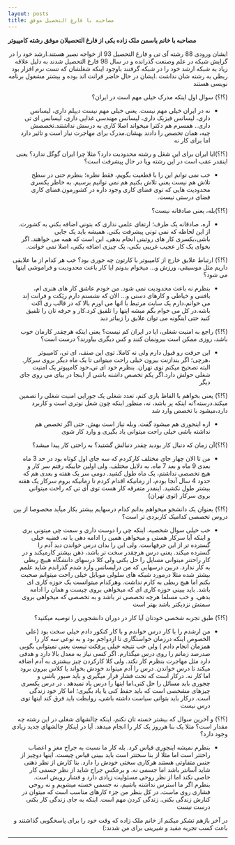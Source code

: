 ```yaml
---
layout: posts
title: مصاحبه با فارغ التحصیل موفق
---
```

**مصاحبه با خانم یاسمن ملک زاده یکی از فارغ التحصیلان موفق رشته کامپیوتر**
<div dir='rtl'>
ایشان ورودی 88 رشته آی تی و فارغ التحصیل 93 از خواجه نصیر هستند.ارشد خود را در گرایش شبکه در علم وصنعت گذرانده و در سال 98 فارغ التحصیل شدند به دلیل علاقه زیاد به شبکه ارشد خود را در شبکه گرفتند باوجود اینکه شغلشان که تست نرم افزار بود ربطی به رشته شان نداشت .ایشان در حال حاضر فرانت اند بوده و بیشتر مشغول 
برنامه نویسی هستند<br>

(؟!؟) سوال اول اینکه مدرک خیلی مهم است در ایران؟<br>
- نه در ایران خیلی مهم نیست. یعنی خیلی مهم نیست دیپلم داری، لیسانس داری، لیسانس فیزیک داری، لیسانس مهندسی غذایی داری، لیسانس ای تی داری.. همسرم هم دکترا میخواند اصلا کاری به درسش نداشتند.تخصصش چیه، همان تخصص را دادند بهشان.مدرک برای مهاجرت نیاز است و تاثیر دارد اما برای کار نه<br>

(؟!؟)ایا ایران برای این شغل و رشته محدودیت دارد؟ مثلا چرا ایران گوگل ندارد؟ یعنی اینقدر عقب است در این رشته ویا در حال پیشرفت است؟<br> 

- خب نمی توانم این را با قطعیت بگویم، فقط نظره؛ بنظرم حتی در سطح تلاش هم نیست یعنی تلاش بکنیم هم نمی توانیم برسیم. به خاطر یکسری محدودیت هایی که توی فضای کاری وجود داره در کشورمون.فضای کاری فضای درستی نیست. <br>

(؟!؟)بله، یعنی صادقانه نیست؟<br>

- آره، صادقانه یک طرف؛ ارتقای علمی نداری که بتونی اضافه بکنی به کشورت. از این لحاظه که نمی تونی پیشرفت بکنی. همیشه باید یک جایی باشی،یکسری کار های روتینی انجام بدهی. این است که همه می خواهند. اگر بخوای یک کار عجیب غریبی بکنی، یک چیزی اضافه بکنی، اصلا نمی خوانت.<br>

(؟!؟) ارتباط علایق خارج از کامپیوتر با کارتون چه جوری بود؟ خب هر کدام از ما علایقی داریم مثل موسیقی، ورزش و... میخوام بدونم ایا کار باعث محدودیت و فراموشی اینها می شود؟<br>

- بنظرم نه باعث محدودیت نمی شود. من خودم عاشق کار های هنری ام، بافتنی و خیاطی و کارهای دستی و... الان که نشستم دارم ریَکت و فرانت اِند می خوانم،دارم یک سایت مرتبط با انها می اورم بالا که در قالب ری اکت باشه.در کل می خوام بگم میشه اینها را تلفیق کرد.کار و حرفه تان را تلفیق کنید حتی اینگونه می توان علایق را زیباتر دید<br>

(؟!؟) راجع به امنیت شغلی، ایا در ایران کم نیست؟ یعنی اینکه هرچقدر کارمان خوب باشد، روزی ممکن است بیرونمان کنند و کس دیگری بیاورند؟ درست است؟<br> 

- این حرفت رو قبول دارم ولی نه کاملا. توی این صنف، ای تی، کامپیوتر ،هرچی؛ اگر بندازنت بیرون خیلی راحت میتوانی تا یک ماه دیگر بروی سرکار. البته تصحیح میکنم توی تهران. بنظرم خود ای تی،خود کامپیوتر یک امنیت شغلی حولش دارد.اگر یکم تخصص داشته باشی از اینجا در بیای می روی جای دیگر<br>

(؟!؟) یعنی بخواهم با الفاظ بازی کنم، تعدد شغلی یک جورایی امنیت شغلی را تضمین میکند.درسته؟نه اینکه پر باشد، نه، منظور اینکه چون شغل نوتری است و کاربرد دارد،میشود با تخصص وارد شد<br>

- اره اینجوری هم میشود گفت. وبله نیاز است بهش. حتی اگر تخصص هم نداشته باشی خیلی راحت میتوانی یاد بگیری و وارد کار شوی<br>

(؟!؟)آن زمان که دنبال کار بودید چقدر دنبالش گشتید؟ به راحتی کار پیدا میشد؟<br>

- من تا الان چهار جای مختلف کارکردم که سه جای اول کوتاه بود در حد 3 ماه بعدی 9 ماه و بعد 7 ماه. به دلایل مختلف. ولی اولین جاییکه رفتم سر کار و هیچ تخصصی نداشتم، یک ماه طول کشید. دومی سر یک هفته و بعدی هم که حدود 4 سال آنجا بودم، از زمانیکه اقدام کردم تا زمانیکه بروم سرکار یک هفته بیشتر طول نکشید. اینقدر متفرقه کار هست توی آی تی که راحت میتوانی بروی سرکار (توی تهران)<br>

(؟!؟) بعنوان یک دانشجو میخواهم بدانم کدام درسهایم بیشتر بکار میآید مخصوصا از بین دروس تخصصی کدامیک کاربردی تر است؟<br>

-  خب خیلی سوال شخصیه. اینکه چی را دوست داری و سمت چی میتونی بری و اینکه آیا سرکار هستی و میخواهی همین را ادامه دهی یا نه. قضیه خیلی گسترده تر از این حرفهاست. ولی این را بدان درس خواندن دید آدم را گسترده میکند. یعنی درس هرچقدر سخت تر باشد، ذهن بیشتر کارمیکند و در کار راحتتر میتوانی مسایل را حل بکنی ولی کلا درسهای دانشگاه هییچ ربطی به کار ندارد. دربین درسهایی که من درلیسانس وارد شدم گذراندم شاید علمم بیشتر شده مثلا درمورد شبکه های سلولی موبایل خیلی راحت میتوانم صحبت بکنم اما هیچ ربطی به کارم نداشت. وهرکدام میتوانست یک حوزه کاری ای باشد. باید ببینی حوزه کاری ای که میخواهی بروی چیست و همان را ادامه بدهی. و خب مسلما هرچه تخصصی تر باشد و به تخصصی که میخواهی بروی سمتش نزدیکتر باشد بهتر است<br>

(؟!؟) طبق تجربه شخصی خودتان آیا کار در دوران دانشجویی را توصیه میکنید؟ <br>

-  من ارشدم را با کار درس خواندم و با کار کنکور دادم خیلی سخت بود (علی الخصوص اینکه درزمان خواستگاری تا ازدواجم بود و به نوعی سه کار را همزمان انجام دادم ) ولی خب نتیجه خیلی پرفکت نیست یعنی نمیتوانی بگویی صدرصد زمانم را روی درس میگذارم. اگر کسی نیاز به معدل بالا دارد و هدفی دارد مثل مهاجرت بنظرم کار نکند. ولی کلا کارکردن چیز بیشتری به آدم اضافه میکند تا درس خواندن. درس را آدم میتواند خودش  بخواند یا کلاس بیرون برود اما کار نه. درکار است که تحت فشار قرار میگیری و باید صبور باشی و چجوری باید مسائل را حل کنی.اما اینها را درس یاد نمیدهد . در درس یکسری چیزهای مشخصی است که باید حفظ کنی یا یاد بگیری؛ اما کار خود زندگی است. درکار باید بتوانی سیاست داشته باشی،  روابطت باید فرق کند اینها توی درس نیست<br>

(؟!؟) و آخرین سوال که بیشتر خسته تان نکنم، اینکه چالشهای شغلی در این رشته چه مقدار است؟ مثلا یک بنا هرروز یک کار را انجام میدهد. آیا در اینکار چالشهای جدید زیادی وجود دارد؟<br>

-  بنظرم نمیشه اینجوری قیاس کرد. بله کار ما نسبت به جراح مغز و اعصاب راحتتر است اما مثلا از بنا سختتر است باید ببینی قیاس چیست. اینها دوچیز از جنس متفاوتی هستند هرکاری سختی خودش را دارد. بنا کارش از نظر ذهنی شاید آسانتر باشد اما جسمی نه. و برعکس جراح شاید از  نظر جسمی کار خاصی نکند اما از نظر روحی مسئولیت زیادی دارد  و فشار رویش است. بنظرم اگر ما استرس  نداشته باشیم، نه جسمی خسته میشویم و نه روحی فشاری روی ماست. در کل بنظر من جزء کارهای مناسب است که میتوان در کنارش زندگی بکنی. زندگی کردن مهم است. اینکه به جای زندگی کار بکنی درست نیست<br>

در آخر بازهم تشکر میکنم از خانم ملک زاده که وقت خود را برای پاسخگویی گذاشتند و باعث کسب تجربه مفید و شیرینی برای من شدند:)<br> 

---
